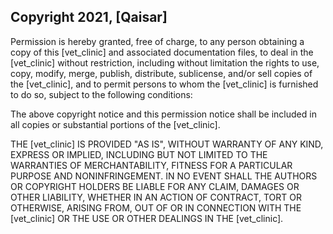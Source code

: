 ## Copyright 2021, [Qaisar]


Permission is hereby granted, free of charge, to any person obtaining a copy of this [vet_clinic] and associated documentation files, to deal in the [vet_clinic] without restriction, including without limitation the rights to use, copy, modify, merge, publish, distribute, sublicense, and/or sell copies of the [vet_clinic], and to permit persons to whom the [vet_clinic] is furnished to do so, subject to the following conditions:

The above copyright notice and this permission notice shall be included in all copies or substantial portions of the [vet_clinic].

THE [vet_clinic] IS PROVIDED "AS IS", WITHOUT WARRANTY OF ANY KIND, EXPRESS OR IMPLIED, INCLUDING BUT NOT LIMITED TO THE WARRANTIES OF MERCHANTABILITY, FITNESS FOR A PARTICULAR PURPOSE AND NONINFRINGEMENT. IN NO EVENT SHALL THE AUTHORS OR COPYRIGHT HOLDERS BE LIABLE FOR ANY CLAIM, DAMAGES OR OTHER LIABILITY, WHETHER IN AN ACTION OF CONTRACT, TORT OR OTHERWISE, ARISING FROM, OUT OF OR IN CONNECTION WITH THE [vet_clinic] OR THE USE OR OTHER DEALINGS IN THE [vet_clinic].
